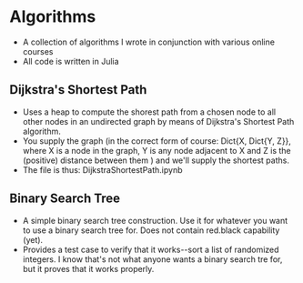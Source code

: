 # Algorithms

- A collection of algorithms I wrote in conjunction with various online courses
- All code is written in Julia

## Dijkstra's Shortest Path

- Uses a heap to compute the shorest path from a chosen node to all other nodes in an undirected graph by means of Dijkstra's Shortest Path algorithm. 
- You supply the graph (in the correct form of course: Dict{X, Dict{Y, Z}}, where X is a node in the graph, Y is any node adjacent to X and Z is the (positive) distance between them ) and we'll supply the shortest paths.
- The file is thus: DijkstraShortestPath.ipynb

## Binary Search Tree

- A simple binary search tree construction. Use it for whatever you want to use a binary search tree for. Does not contain red.black capability (yet).
- Provides a test case to verify that it works--sort a list of randomized integers. I know that's not what anyone wants a binary search tre for, but it proves that it works properly.
